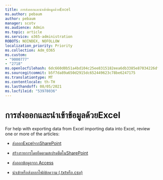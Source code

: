 ```yaml
---
title: การส่งออกและนําเข้าข้อมูลด้วยExcel
ms.author: pebaum
author: pebaum
manager: scotv
ms.audience: Admin
ms.topic: article
ms.service: o365-administration
ROBOTS: NOINDEX, NOFOLLOW
localization_priority: Priority
ms.collection: Adm_O365
ms.custom:
- "9000777"
- "2718"
ms.openlocfilehash: 6dc660d0b51a4bd104c25ee8315182eea6db3385e87034226dfc759b2f556728
ms.sourcegitcommit: b5f7da89a650d2915dc652449623c78be6247175
ms.translationtype: MT
ms.contentlocale: th-TH
ms.lasthandoff: 08/05/2021
ms.locfileid: "53978036"
---
```

# <a name="exporting-and-importing-data-with-excel"></a>การส่งออกและนําเข้าข้อมูลด้วยExcel

For help with exporting data from Excel importing data into Excel, review one or more of the articles:

- [ส่งออกExcelจากSharePoint](https://support.office.com/client/bfb2ea48-6118-4fa9-abb6-cced9424e5d9)

- [สร้างรายการโดยยึดตามสเปรดชีตในSharePoint](https://support.office.com/article/Create-a-list-based-on-a-spreadsheet-380CFEB5-6E14-438E-988A-C2B9BEA574FA)

- [ส่งออกข้อมูลจาก Access](https://support.office.com/client/64E974E6-AE43-4301-A53E-20463655B1A9)

- [นําเข้าหรือส่งออกไฟล์ข้อความ (.txtหรือ.csv)](https://support.office.com/client/5250ac4c-663c-47ce-937b-339e391393ba)
